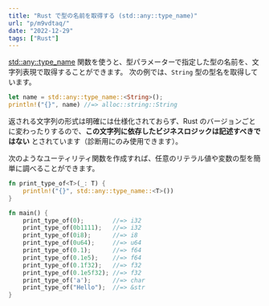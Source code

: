 ```yaml
---
title: "Rust で型の名前を取得する (std::any::type_name)"
url: "p/m9vdtaq/"
date: "2022-12-29"
tags: ["Rust"]
---
```


[std::any::type_name](https://doc.rust-lang.org/std/any/fn.type_name.html) 関数を使うと、型パラメーターで指定した型の名前を、文字列表現で取得することができます。
次の例では、`String` 型の型名を取得しています。

```rust
let name = std::any::type_name::<String>();
println!("{}", name) //=> alloc::string::String
```

返される文字列の形式は明確には仕様化されておらず、Rust のバージョンごとに変わったりするので、__この文字列に依存したビジネスロジックは記述すべきではない__ とされています（診断用にのみ使用できます）。

次のようなユーティリティ関数を作成すれば、任意のリテラル値や変数の型を簡単に調べることができます。

```rust
fn print_type_of<T>(_: T) {
    println!("{}", std::any::type_name::<T>())
}

fn main() {
    print_type_of(0);        //=> i32
    print_type_of(0b1111);   //=> i32
    print_type_of(0i8);      //=> i8
    print_type_of(0u64);     //=> u64
    print_type_of(0.1);      //=> f64
    print_type_of(0.1e5);    //=> f64
    print_type_of(0.1f32);   //=> f32
    print_type_of(0.1e5f32); //=> f32
    print_type_of('a');      //=> char
    print_type_of("Hello");  //=> &str
}
```

